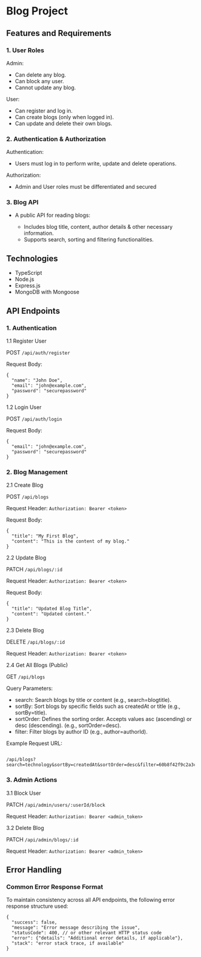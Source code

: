 #  Blog Project

## Features and Requirements

### 1. User Roles

Admin: 
- Can delete any blog.
- Can block any user.
- Cannot update any blog.

User:
- Can register and log in.
- Can create blogs (only when logged in).
- Can update and delete their own blogs.

### 2. Authentication & Authorization

Authentication:
- Users must log in to perform write, update and delete operations.
  
Authorization:
- Admin and User roles must be differentiated and secured

### 3. Blog API
- A public API for reading blogs:
  
  - Includes blog title, content, author details & other necessary information.
  - Supports search, sorting and filtering functionalities.

 
## Technologies

- TypeScript
- Node.js
- Express.js
- MongoDB with Mongoose
    
 
## API Endpoints

### 1. Authentication

1.1 Register User

POST `/api/auth/register`

Request Body:
```
{
  "name": "John Doe",
  "email": "john@example.com",
  "password": "securepassword"
}
```

1.2 Login User

POST `/api/auth/login`

Request Body:
```
{
  "email": "john@example.com",
  "password": "securepassword"
}
```

### 2. Blog Management

2.1 Create Blog

POST `/api/blogs`

Request Header: `Authorization: Bearer <token>`

Request Body:
```
{
  "title": "My First Blog",
  "content": "This is the content of my blog."
}
```

2.2 Update Blog

PATCH `/api/blogs/:id`

Request Header: `Authorization: Bearer <token>`

Request Body:
```
{
  "title": "Updated Blog Title",
  "content": "Updated content."
}
```

2.3 Delete Blog

DELETE `/api/blogs/:id`

Request Header: `Authorization: Bearer <token>`

2.4 Get All Blogs (Public)

GET `/api/blogs`

Query Parameters:

- search: Search blogs by title or content (e.g., search=blogtitle).
- sortBy: Sort blogs by specific fields such as createdAt or title (e.g., sortBy=title).
- sortOrder: Defines the sorting order. Accepts values asc (ascending) or desc (descending). (e.g., sortOrder=desc).
- filter: Filter blogs by author ID (e.g., author=authorId).

Example Request URL:

```

/api/blogs?search=technology&sortBy=createdAt&sortOrder=desc&filter=60b8f42f9c2a3c9b7cbd4f18

```

### 3. Admin Actions

3.1 Block User

PATCH `/api/admin/users/:userId/block`

Request Header: `Authorization: Bearer <admin_token>`

3.2 Delete Blog

PATCH `/api/admin/blogs/:id`

Request Header: `Authorization: Bearer <admin_token>`


##  Error Handling

### Common Error Response Format

To maintain consistency across all API endpoints, the following error response structure used:

```
{
  "success": false,
  "message": "Error message describing the issue",
  "statusCode": 400, // or other relevant HTTP status code
  "error": {"details": "Additional error details, if applicable"},
  "stack": "error stack trace, if available"
}
```



